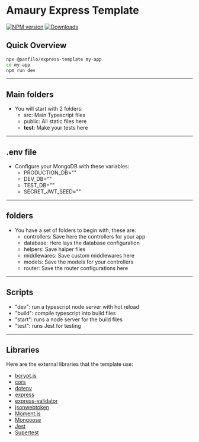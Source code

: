 # Amaury Express Template

[![NPM version][npm-image]][npm-url]
[![Downloads][downloads-image]][npm-url]

## Quick Overview

```sh
npx @panfilo/express-template my-app
cd my-app
npm run dev
```

---

## Main folders

+ You will start with 2 folders:
  + src: Main Typescript files
  + public: All static files here
  + __test__: Make your tests here

---

## .env file

+ Configure your MongoDB with these variables:
  + PRODUCTION_DB=""
  + DEV_DB=""
  + TEST_DB=""
  + SECRET_JWT_SEED=""

---

## folders

+ You have a set of folders to begin with, these are:
  + controllers: Save here the controllers for your app
  + database: Here lays the database configuration
  + helpers: Save halper files
  + middlewares: Save custom middlewares here
  + models: Save the models for your controllers
  + router: Save the router configurations here

---

## Scripts

+ "dev": run a typescript node server with hot reload
+ "build": compile typescript into build files
+ "start": runs a node server for the build files
+ "test": runs Jest for testing

---

## Libraries

Here are the external libraries that the template use:

+ [bcrypt.js](https://www.npmjs.com/package/bcryptjs)
+ [cors](https://www.npmjs.com/package/cors)
+ [dotenv](https://www.npmjs.com/package/dotenv)
+ [express](https://expressjs.com/es/)
+ [express-validator](https://express-validator.github.io/docs/)
+ [jsonwebtoken](https://www.npmjs.com/package/jsonwebtoken)
+ [Moment.js](https://momentjs.com/)
+ [Mongoose](https://mongoosejs.com/)
+ [Jest](https://jestjs.io/)
+ [Supertest](https://www.npmjs.com/package/supertest)

[npm-url]: https://www.npmjs.com/package/@panfilo/express-template
[npm-image]: http://img.shields.io/npm/v/@panfilo/express-template.svg
[downloads-image]: http://img.shields.io/npm/dm/@panfilo/express-template.svg
